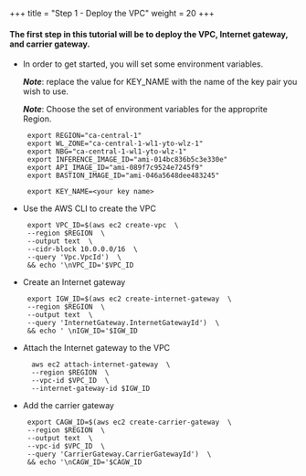 +++
title = "Step 1 - Deploy the VPC"
weight = 20
+++

#### The first step in this tutorial will be to deploy the VPC, Internet gateway, and carrier gateway.



*  In order to get started, you will set some environment variables.
    
    ***Note***: replace the value for KEY_NAME with the name of the key pair
    you wish to use. 
    
    ***Note***: Choose the set of environment variables for the approprite Region.

        export REGION="ca-central-1"
        export WL_ZONE="ca-central-1-wl1-yto-wlz-1"
        export NBG="ca-central-1-wl1-yto-wlz-1"
        export INFERENCE_IMAGE_ID="ami-014bc836b5c3e330e"
        export API_IMAGE_ID="ami-089f7c9524e7245f9"
        export BASTION_IMAGE_ID="ami-046a5648dee483245"

        export KEY_NAME=<your key name>   

*  Use the AWS CLI to create the VPC

        export VPC_ID=$(aws ec2 create-vpc  \
        --region $REGION  \
        --output text  \
        --cidr-block 10.0.0.0/16  \
        --query 'Vpc.VpcId')  \
        && echo '\nVPC_ID='$VPC_ID

*  Create an Internet gateway 

        export IGW_ID=$(aws ec2 create-internet-gateway  \
        --region $REGION  \
        --output text  \
        --query 'InternetGateway.InternetGatewayId')  \
        && echo ' \nIGW_ID='$IGW_ID

* Attach the Internet gateway to the VPC

        aws ec2 attach-internet-gateway  \
        --region $REGION  \
        --vpc-id $VPC_ID  \
        --internet-gateway-id $IGW_ID

*  Add the carrier gateway

        export CAGW_ID=$(aws ec2 create-carrier-gateway  \
        --region $REGION  \
        --output text  \
        --vpc-id $VPC_ID  \
        --query 'CarrierGateway.CarrierGatewayId')  \
        && echo '\nCAGW_ID='$CAGW_ID
